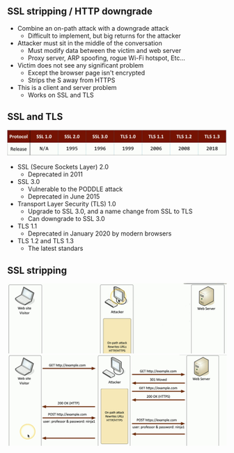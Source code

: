 ## SSL stripping / HTTP downgrade
- Combine an on-path attack with a downgrade attack
	- Difficult to implement, but big returns for the attacker
- Attacker must sit in the middle of the conversation
	- Must modify data between the victim and web server
	- Proxy server, ARP spoofing, rogue Wi-Fi hotspot, Etc...
- Victim does not see any significant problem
	- Except the browser page isn't encrypted
	- Strips the S away from HTTPS
- This is a client and server problem
	- Works on SSL and TLS

## SSL and TLS
![](../Images/240509-57.png)
- SSL (Secure Sockets Layer) 2.0
	- Deprecated in 2011
- SSL 3.0
	- Vulnerable to the PODDLE attack
	- Deprecated in June 2015
- Transport Layer Security (TLS) 1.0
	- Upgrade to SSL 3.0, and a name change from SSL to TLS
	- Can downgrade to SSL 3.0
- TLS 1.1
	- Deprecated in January 2020 by modern browsers
- TLS 1.2 and TLS 1.3
	- The latest standars

## SSL stripping
![](../Images/240509-58.png)
![](../Images/240509-59.png)
